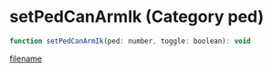 # setPedCanArmIk (Category ped)

```js
function setPedCanArmIk(ped: number, toggle: boolean): void
```

[filename](setPedCanArmIk_m.md ':include')